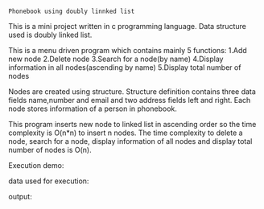                                                                      Phonebook using doubly linnked list
                                                                     

This is a mini project written in c programming language.
Data structure used is doubly linked list.

This is a menu driven program which contains mainly 5 functions:
1.Add new node
2.Delete node
3.Search for a node(by name)
4.Display information in all nodes(ascending by name)
5.Display total number of nodes

Nodes are created using structure.
Structure definition contains three data fields name,number and email and two address fields left and right.
Each node stores information of a person in phonebook.

This program inserts new node to linked list in ascending order so the time complexity is O(n*n) to insert n nodes.
The time complexity to delete a node, search for a node, display information of all nodes and display total number of nodes is O(n).


Execution demo:

data used for execution:

output:






